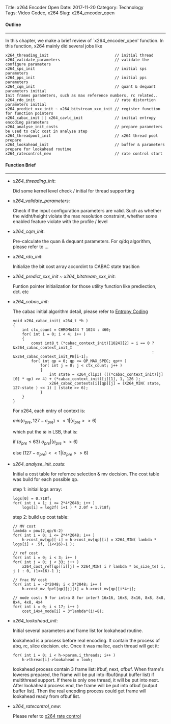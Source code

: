 Title: x264 Encoder Open
Date: 2017-11-20
Category: Technology  
Tags: Video Codec, x264 
Slug: x264_encoder_open

#### __Outline__
***
In this chapter, we make a brief review of `x264_encoder_open' function. In this function, x264 mainly did several jobs like 
    
    x264_threading_init                             // initial thread
    x264_validate_parameters                        // validate the configure parameters
    x264_sps_init                                   // initial sps parameters
    x264_pps_init                                   // initial pps parameters
    x264_cqm_init                                   // quant & dequant parameters initial
    Init frames parameters, such as max reference numbers, rc related..
    x264_rdo_init                                   // rate distortion parameters initial
    x264_predict_xxx_init ~ x264_bitstream_xxx_init // register function for function pointers
    x264_cabac_init || x264_cavlc_init              // initial entropy encoding parameters
    x264_analyse_init_costs                         // prepare parameters be used to calc cost in analyse step
    x264_threadpool_init                            // x264 thread pool prepare
    x264_lookahead_init                             // buffer & parameters prepare for lookahead routine
    x264_ratecontrol_new                            // rate control start

#### __Function Brief__
***

*   _x264_threading_init_:

    Did some kernel level check / initial for thread supportting

*   _x264_validate_parameters_:
    
    Check if the input configuration parameters are valid. Such as whether the widht/height violate the max resolution constraint, whether some enabled feature violate with the profile / level

*   _x264_cqm_init_:
    
    Pre-calculate the quan & dequant parameters. For q/dq algorithm, please refer to ...

*   _x264_rdo_init_:
        
    Initialize the bit cost array accordint to CABAC state trasition
    
*   _x264_predict_xxx_init ~ x264_bitstream_xxx_init_:
    
    Funtion pointer initialization for those utility function like prediection, dct. etc
    
*   _x264_cabac_init_:
    
    The cabac initial algorithm detail, please refer to [Entropy Coding]({filename}/blogs/blog_11_21_2017_h264_algorithm/blog_11_21_2017_h264_entropy.md)

        void x264_cabac_init( x264_t *h )
        {
            int ctx_count = CHROMA444 ? 1024 : 460;
            for( int i = 0; i < 4; i++ )
            {
                const int8_t (*cabac_context_init)[1024][2] = i == 0 ? &x264_cabac_context_init_I
                                                                     : &x264_cabac_context_init_PB[i-1];
                for( int qp = 0; qp <= QP_MAX_SPEC; qp++ )
                    for( int j = 0; j < ctx_count; j++ )
                    {
                        int state = x264_clip3( (((*cabac_context_init)[j][0] * qp) >> 4) + (*cabac_context_init)[j][1], 1, 126 );
                        x264_cabac_contexts[i][qp][j] = (X264_MIN( state, 127-state ) << 1) | (state >> 6);
                    }
            }
        }
    
    For x264, each entry of context is:
    
    $min(\sigma_{pre}, 127-\sigma_{pre})<<1 | (\sigma_{pre}>>6)$
    
    which put the $\varpi$ in LSB, that is:
    
    if ($\sigma_{pre} \leq 63$) $\sigma_{pre} | (\sigma_{pre}>>6)$
        
    else $(127-\sigma_{pre})<<1 | (\sigma_{pre}>>6)$
        
*   _x264_analyse_init_costs_:
    
    Initial a cost table for refernce selection & mv decision. The cost table was build for each possible qp. 
    
    step 1: initial logs array:
    
        logs[0] = 0.718f;
        for( int i = 1; i <= 2*4*2048; i++ )
            logs[i] = log2f( i+1 ) * 2.0f + 1.718f;
    
    step 2: build up cost table:
        
        // MV cost
        lambda = pow(2,qp/6-2)
        for( int i = 0; i <= 2*4*2048; i++ )
            h->cost_mv[qp][-i] = h->cost_mv[qp][i] = X264_MIN( lambda * logs[i] + .5f, (1<<16)-1 );
    
        // ref cost
        for( int i = 0; i < 3; i++ )
        for( int j = 0; j < 33; j++ )
            x264_cost_ref[qp][i][j] = X264_MIN( i ? lambda * bs_size_te( i, j ) : 0, (1<<16)-1 );
    
        // frac MV cost
        for( int i = -2*2048; i < 2*2048; i++ )
            h->cost_mv_fpel[qp][j][i] = h->cost_mv[qp][i*4+j];
    
        // mode cost: 9 for intra 8 for inter? 16x16, 16x8, 8x16, 8x8, 8x8, 8x4, 4x8, 4x4
        for( int i = 0; i < 17; i++ )
            cost_i4x4_mode[i] = 3*lambda*(i!=8);
    
    
*   _x264_lookahead_init_:
    
    Initial several parameters and frame list for lookahead routine.
    
    lookahead is a process before real encoding. It contain the process of abq, rc, slice decision. etc. Once it was malloc, each thread will get it:
    
        for( int i = 0; i < h->param.i_threads; i++ )
            h->thread[i]->lookahead = look;
    
    lookahead process contain 3 frame list: ifbuf, next, ofbuf. When frame's loweres prepared, the frame will be put into ifbuf(input buffer list) if multithread support. If there is only one thread, it will be put into next. After lookahead process end, the frame will be put into ofbuf (output buffer list). Then the real encoding process could get frame will lookahead ready from ofbuf list.
    
*   _x264_ratecontrol_new_:
    
    Please refer to [x264 rate control]({filename}/blogs/blog_12_05_2017_x264_rate_control/blog_12_05_2017_x264_rate_control.md) 
    
    
    
    
    
    
    
    
    
    
    
    
    
    
    
    
    
    
    
    
